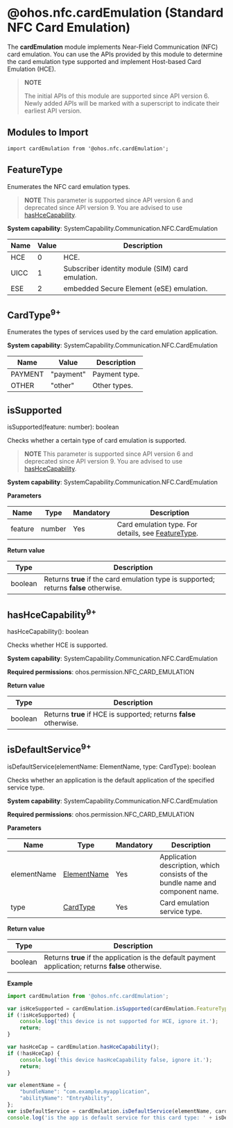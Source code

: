# @ohos.nfc.cardEmulation (Standard NFC Card Emulation)

The **cardEmulation** module implements Near-Field Communication (NFC) card emulation. You can use the APIs provided by this module to determine the card emulation type supported and implement Host-based Card Emulation (HCE).

> **NOTE**
>
> The initial APIs of this module are supported since API version 6. Newly added APIs will be marked with a superscript to indicate their earliest API version.

## Modules to Import

```
import cardEmulation from '@ohos.nfc.cardEmulation';
```

## FeatureType

Enumerates the NFC card emulation types.

> **NOTE**
> This parameter is supported since API version 6 and deprecated since API version 9. You are advised to use [hasHceCapability](#hashcecapability9).

**System capability**: SystemCapability.Communication.NFC.CardEmulation

| Name| Value| Description|
| -------- | -------- | -------- |
| HCE | 0 | HCE.|
| UICC | 1 | Subscriber identity module (SIM) card emulation.|
| ESE | 2 | embedded Secure Element (eSE) emulation.|

## CardType<sup>9+</sup>

Enumerates the types of services used by the card emulation application.

**System capability**: SystemCapability.Communication.NFC.CardEmulation

| Name| Value| Description|
| -------- | -------- | -------- |
| PAYMENT | "payment" | Payment type.|
| OTHER | "other" | Other types.|

## isSupported

isSupported(feature: number): boolean

Checks whether a certain type of card emulation is supported.

> **NOTE**
> This parameter is supported since API version 6 and deprecated since API version 9. You are advised to use [hasHceCapability](#hashcecapability9).

**System capability**: SystemCapability.Communication.NFC.CardEmulation

**Parameters**

| Name | Type    | Mandatory| Description                   |
| ------- | -------- | ---- | ----------------------- |
| feature | number | Yes  | Card emulation type. For details, see [FeatureType](#featuretype).|

**Return value**

| **Type**| **Description**|
| -------- | -------- |
| boolean | Returns **true** if the card emulation type is supported; returns **false** otherwise.|

## hasHceCapability<sup>9+</sup>

hasHceCapability(): boolean

Checks whether HCE is supported.

**System capability**: SystemCapability.Communication.NFC.CardEmulation

**Required permissions**: ohos.permission.NFC_CARD_EMULATION

**Return value**

| **Type**| **Description**|
| -------- | -------- |
| boolean | Returns **true** if HCE is supported; returns **false** otherwise.|

## isDefaultService<sup>9+</sup>

isDefaultService(elementName: ElementName, type: CardType): boolean

Checks whether an application is the default application of the specified service type.

**System capability**: SystemCapability.Communication.NFC.CardEmulation

**Required permissions**: ohos.permission.NFC_CARD_EMULATION

**Parameters**

| Name | Type    | Mandatory| Description                   |
| ------- | -------- | ---- | ----------------------- |
| elementName | [ElementName](js-apis-bundleManager-elementName.md#elementname) | Yes| Application description, which consists of the bundle name and component name.|
| type | [CardType](#cardtype9) | Yes| Card emulation service type.|

**Return value**

| **Type**| **Description**|
| -------- | -------- |
| boolean | Returns **true** if the application is the default payment application; returns **false** otherwise.|

**Example**

```js
import cardEmulation from '@ohos.nfc.cardEmulation';

var isHceSupported = cardEmulation.isSupported(cardEmulation.FeatureType.HCE);
if (!isHceSupported) {
    console.log('this device is not supported for HCE, ignore it.');
    return;
}

var hasHceCap = cardEmulation.hasHceCapability();
if (!hasHceCap) {
    console.log('this device hasHceCapability false, ignore it.');
    return;
}

var elementName = {
    "bundleName": "com.example.myapplication",
    "abilityName": "EntryAbility",
};
var isDefaultService = cardEmulation.isDefaultService(elementName, cardEmulation.CardType.PAYMENT);
console.log('is the app is default service for this card type: ' + isDefaultService);
```
